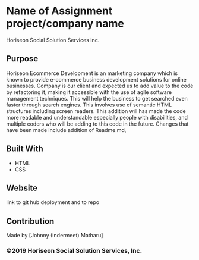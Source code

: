 # Name of Assignment project/company name
Horiseon Social Solution Services Inc. 

## Purpose
Horiseon Ecommerce Development is an marketing company which is known to provide e-commerce business development solutions for online businesses. Company is our client and expected us to add value to the code by refactoring it, making it accessible with the use of agile software management techniques. This will help the business to get searched even faster through search engines. This involves use of semantic HTML structures including screen readers. This addition will has made the code more readable and understandable especially people with disabilities, and multiple coders who will be adding to this code in the future. Changes that have been made include addition of Readme.md, 

## Built With
* HTML
* CSS

## Website
link to git hub deployment and to repo

## Contribution
Made by [Johnny (Indermeet) Matharu]

### ©️2019 Horiseon Social Solution Services, Inc.

